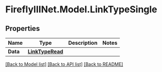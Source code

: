 # FireflyIIINet.Model.LinkTypeSingle

## Properties

Name | Type | Description | Notes
------------ | ------------- | ------------- | -------------
**Data** | [**LinkTypeRead**](LinkTypeRead.md) |  | 

[[Back to Model list]](../README.md#documentation-for-models) [[Back to API list]](../README.md#documentation-for-api-endpoints) [[Back to README]](../README.md)

